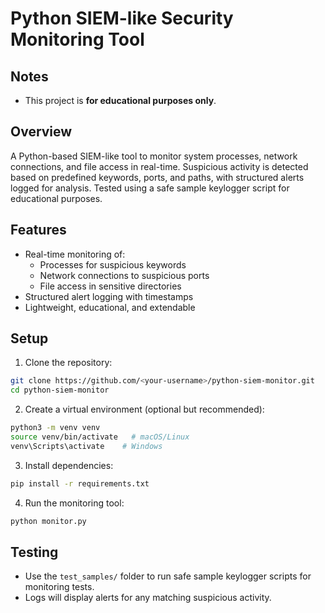 
# Python SIEM-like Security Monitoring Tool

## Notes
- This project is **for educational purposes only**.

## Overview
A Python-based SIEM-like tool to monitor system processes, network connections, and file access in real-time. Suspicious activity is detected based on predefined keywords, ports, and paths, with structured alerts logged for analysis. Tested using a safe sample keylogger script for educational purposes.

## Features
- Real-time monitoring of:
  - Processes for suspicious keywords
  - Network connections to suspicious ports
  - File access in sensitive directories
- Structured alert logging with timestamps
- Lightweight, educational, and extendable

## Setup
1. Clone the repository:
```bash
git clone https://github.com/<your-username>/python-siem-monitor.git
cd python-siem-monitor
```
2. Create a virtual environment (optional but recommended):
```bash
python3 -m venv venv
source venv/bin/activate   # macOS/Linux
venv\Scripts\activate    # Windows
```
3. Install dependencies:
```bash
pip install -r requirements.txt
```
4. Run the monitoring tool:
```bash
python monitor.py
```

## Testing
- Use the `test_samples/` folder to run safe sample keylogger scripts for monitoring tests.
- Logs will display alerts for any matching suspicious activity.




